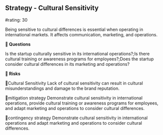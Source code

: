 

## Strategy - Cultural Sensitivity

#rating: 30


Being sensitive to cultural differences is essential when operating in international markets. It affects communication, marketing, and operations.

**💭 Questions**

Is the startup culturally sensitive in its international operations?;Is there cultural training or awareness programs for employees?;Does the startup consider cultural differences in its marketing and operations?

**🚨 Risks**

🚨Cultural Sensitivity
Lack of cultural sensitivity can result in cultural misunderstandings and damage to the brand reputation.

🚨mitigation strategy
Demonstrate cultural sensitivity in international operations, provide cultural training or awareness programs for employees, and adapt marketing and operations to consider cultural differences.

🚨contingency strategy
Demonstrate cultural sensitivity in international operations and adapt marketing and operations to consider cultural differences.




